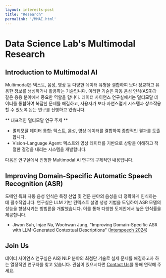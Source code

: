 ```yaml
---
layout: interests-post
title: "Research"
permalink: '/MMAI.html'
---
```


# Data Science Lab's Multimodal Research

## Introduction to Multimodal AI
Multimodal은 텍스트, 음성, 영상 등 다양한 데이터 유형을 결합하여 보다 정교하고 유용한 정보를 생성하거나 활용하는 기술입니다. 이러한 기술은 자동 음성 인식(ASR)과 같은 응용 분야에서 중요한 역할을 합니다. 데이터 사이언스 연구실에서는 멀티모달 데이터를 통합하여 복잡한 문제를 해결하고, 사용자가 보다 자연스럽게 시스템과 상호작용할 수 있도록 돕는 연구를 진행하고 있습니다.

** 대표적인 멀티모달 연구 주제 **

- 멀티모달 데이터 통합: 텍스트, 음성, 영상 데이터를 결합하여 종합적인 결과를 도출합니다.
- Vision-Language Agent: 텍스트와 영상 데이터를 기반으로 상황을 이해하고 적절한 결정을 내리는 시스템을 개발합니다.

다음은 연구실에서 진행한 Multimodal AI 연구의 구체적인 내용입니다.

## Improving Domain-Specific Automatic Speech Recognition (ASR)
도메인 특화 자동 음성 인식은 특정 산업 및 전문 분야의 음성을 더 정확하게 인식하는 데 필수적입니다. 연구실은 LLM 기반 컨텍스트 설명 생성 기법을 도입하여 ASR 모델의 성능을 향상시키는 방법론을 개발했습니다. 이를 통해 다양한 도메인에서 높은 인식률을 제공합니다.

* Jiwon Suh, Injae Na, Woohwan Jung, "Improving Domain-Specific ASR with LLM-Generated Contextual Descriptions" ([Interspeech 2024](https://www.isca-archive.org/interspeech_2024/suh24_interspeech.html))

## Join Us
데이터 사이언스 연구실은 AI와 NLP 분야의 최첨단 기술로 실제 문제를 해결하고자 하는 열정적인 연구자를 찾고 있습니다. 관심이 있으시다면 [Contact Us](https://dsl.hanyang.ac.kr/contact)를 통해 연락해 주세요.
